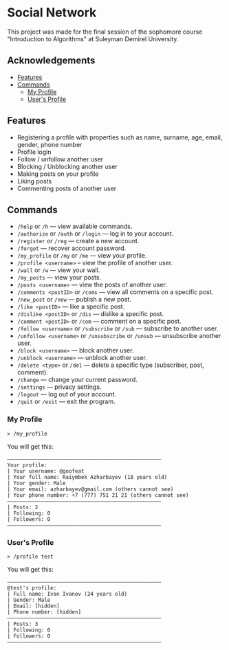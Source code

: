 
# Social Network

This project was made for the final session of the sophomore course "Introduction to Algorithms" at Suleyman Demirel University.


## Acknowledgements

- [Features](https://github.com/Goofeat/Social-Network#features)
- [Commands](https://github.com/Goofeat/Social-Network#commands)
    - [My Profile](https://github.com/Goofeat/Social-Network#my-profile)
    - [User's Profile](https://github.com/Goofeat/Social-Network#users-profile)


## Features

- Registering a profile with properties such as name, surname, age, email, gender, phone number
- Profile login
- Follow / unfollow another user
- Blocking / Unblocking another user
- Making posts on your profile
- Liking posts
- Commenting posts of another user

## Commands

- `/help` or `/h` — view available commands.
- `/authorize` or `/auth` or `/login` — log in to your account.
- `/register` or `/reg` — create a new account.
- `/forgot` — recover account password.
- `/my_profile` or `/my` or `/me` — view your profile.
- `/profile <username>` – view the profile of another user.
- `/wall` or `/w` — view your wall.
- `/my_posts` — view your posts.
- `/posts <username>` — view the posts of another user.
- `/comments <postID>` or `/coms` — view all comments on a specific post.
- `/new_post` or `/new` — publish a new post.
- `/like <postID>` — like a specific post.
- `/dislike <postID>` or `/dis` — dislike a specific post.
- `/comment <postID>` or `/com` — comment on a specific post.
- `/follow <username>` or `/subscribe` or `/sub` — subscribe to another user.
- `/unfollow <username>` or `/unsubscribe` or `/unsub` — unsubscribe another user.
- `/block <username>` — block another user.
- `/unblock <username>` — unblock another user.
- `/delete <type>` or `/del` — delete a specific type (subscriber, post, comment).
- `/change` — change your current password.
- `/settings` — privacy settings.
- `/logout` — log out of your account.
- `/quit` or `/exit` — exit the program.

### My Profile

`> /my_profile`

You will get this:
```
——————————————————————————————————————————————————
Your profile:
| Your username: @goofeat
| Your full name: Raiymbek Azharbayev (18 years old)
| Your gender: Male
| Your email: azharbayev@gmail.com (others cannot see)
| Your phone number: +7 (777) 751 21 21 (others cannot see)
——————————————————————————————————————————————————
| Posts: 2
| Following: 0
| Followers: 0
——————————————————————————————————————————————————
```

### User's Profile

`> /profile test`

You will get this:
```
——————————————————————————————————————————————————
@test's profile:
| Full name: Ivan Ivanov (24 years old)
| Gender: Male
| Email: [hidden]
| Phone number: [hidden]
——————————————————————————————————————————————————
| Posts: 3
| Following: 0
| Followers: 0
——————————————————————————————————————————————————
```
